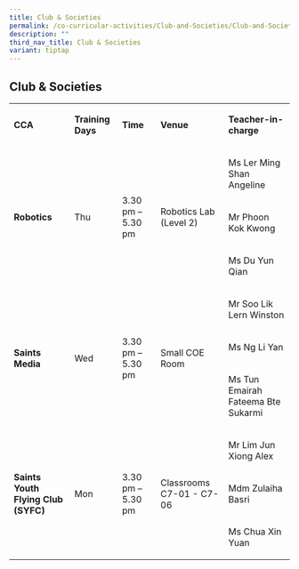 ```yaml
---
title: Club & Societies
permalink: /co-curricular-activities/Club-and-Societies/Club-and-Societies/
description: ""
third_nav_title: Club & Societies
variant: tiptap
---
```

<h2>Club &amp; Societies</h2><table><tbody><tr><td rowspan="1" colspan="1"><p><strong>CCA</strong></p></td><td rowspan="1" colspan="1"><p><strong>Training Days</strong></p></td><td rowspan="1" colspan="1"><p><strong>Time</strong></p></td><td rowspan="1" colspan="1"><p><strong>Venue</strong></p></td><td rowspan="1" colspan="1"><p><strong>Teacher-in-charge</strong></p></td></tr><tr><td rowspan="3" colspan="1"><p><strong>Robotics</strong></p></td><td rowspan="3" colspan="1"><p>Thu</p></td><td rowspan="3" colspan="1"><p>3.30 pm – 5.30 pm</p></td><td rowspan="3" colspan="1"><p>Robotics Lab (Level 2)</p></td><td rowspan="1" colspan="1"><p>Ms Ler Ming Shan Angeline</p></td></tr><tr><td rowspan="1" colspan="1"><p>Mr Phoon Kok Kwong</p></td></tr><tr><td rowspan="1" colspan="1"><p>Ms Du Yun Qian</p></td></tr><tr><td rowspan="3" colspan="1"><p><strong>Saints Media</strong></p></td><td rowspan="3" colspan="1"><p>Wed</p></td><td rowspan="3" colspan="1"><p>3.30 pm – 5.30 pm</p></td><td rowspan="3" colspan="1"><p>Small COE Room</p></td><td rowspan="1" colspan="1"><p>Mr Soo Lik Lern Winston</p></td></tr><tr><td rowspan="1" colspan="1"><p>Ms Ng Li Yan</p></td></tr><tr><td rowspan="1" colspan="1"><p>Ms Tun Emairah Fateema Bte Sukarmi</p></td></tr><tr><td rowspan="3" colspan="1"><p><strong>Saints Youth Flying Club (SYFC)</strong></p></td><td rowspan="3" colspan="1"><p>Mon</p></td><td rowspan="3" colspan="1"><p>3.30 pm – 5.30 pm</p></td><td rowspan="3" colspan="1"><p>Classrooms C7-01 - C7-06</p></td><td rowspan="1" colspan="1"><p>Mr Lim Jun Xiong Alex</p></td></tr><tr><td rowspan="1" colspan="1"><p>Mdm Zulaiha Basri</p></td></tr><tr><td rowspan="1" colspan="1"><p>Ms Chua Xin Yuan</p></td></tr></tbody></table><p></p>